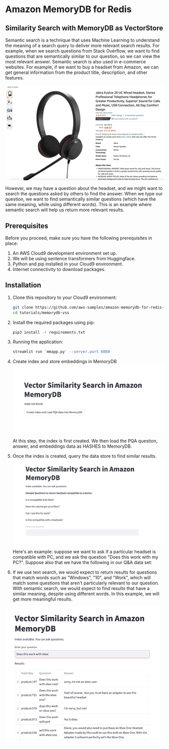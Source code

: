 # Amazon MemoryDB for Redis 

## Similarity Search with MemoryDB as VectorStore 

Semantic search is a technique that uses Machine Learning to understand the meaning of a search query to deliver more relevant search results. For example, when we search questions from Stack Overflow, we want to find questions that are semantically similar to our question, so we can view the most relevant answer. Semantic search is also used in e-commerce websites. For example, if we want to buy a headset from Amazon, we can get general information from the product title, description, and other features.

![Headset Diagram](./images/image-intro.png)

However, we may have a question about the headset, and we might want to search the questions asked by others to find the answer. When we type our question, we want to find semantically similar questions (which have the same meaning, while using different words). This is an example where semantic search will help us return more relevant results.

## Prerequisites

Before you proceed, make sure you have the following prerequisites in place:

1. An AWS Cloud9 development environment set up.
2. We will be using sentence transformers from Huggingface. 
3. Python and pip installed in your Cloud9 environment.
4. Internet connectivity to download packages.

## Installation

1. Clone this repository to your Cloud9 environment:
    ```bash
    git clone https://github.com/aws-samples/amazon-memorydb-for-redis-samples
    cd tutorials/memorydb-vss
    ```

2. Install the required packages using pip:
    ```bash
    pip3 install -r requirements.txt
    ```

3. Running the application:
    ```bash
    streamlit run `mmapp.py' --server.port 8080
    ```

4. Create index and store embeddings in MemoryDB 
![No Index](./images/no-index.png)

    At this step, the index is first created. We then load the PQA question, answer, and embeddings data as HASHES to MemoryDB. 

5. Once the index is created, query the data store to find similar results. 
![With Index](./images/user_query.png)

    Here's an example: suppose we want to ask if a particular headset is compatible with PC, and we ask the question "Does this work with my PC?". Suppose also that we have the following in our Q&A data set:

6. If we use text search, we would expect to return results for questions that match words such as "Windows", "10", and "Work", which will match some questions that aren't particularly relevant to our question. With semantic search, we would expect to find results that have a similar meaning, despite using different words. In this example, we will get more meaningful results.

![Result](./images/result.png)
